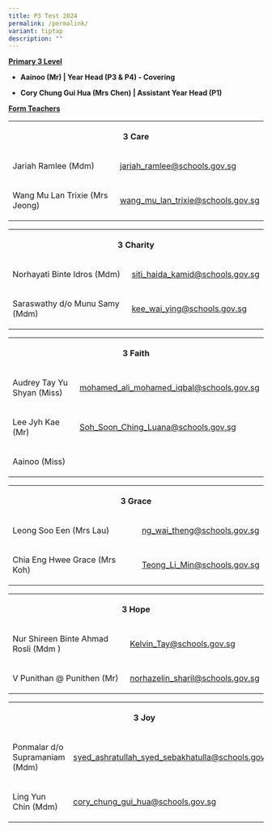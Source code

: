 ```yaml
---
title: P3 Test 2024
permalink: /permalink/
variant: tiptap
description: ""
---
```

<p><strong><u>Primary 3 Level</u></strong></p><ul data-tight="true" class="tight"><li><p><strong>Aainoo (Mr) | Year Head (P3 &amp; P4) - Covering</strong></p></li><li><p><strong>Cory Chung Gui Hua (Mrs Chen) | Assistant Year Head (P1)</strong></p></li></ul><p></p><p><strong><u>Form Teachers</u></strong></p><table><tbody><tr><th rowspan="1" colspan="2"><p>3 Care</p></th></tr><tr><td rowspan="1" colspan="1"><p>Jariah Ramlee (Mdm)</p><p></p></td><td rowspan="1" colspan="1"><p><a href="mailto:jariah_ramlee@schools.gov.sg" rel="noopener noreferrer nofollow" target="_blank">jariah_ramlee@schools.gov.sg</a></p></td></tr><tr><td rowspan="1" colspan="1"><p>Wang Mu Lan Trixie (Mrs Jeong)</p></td><td rowspan="1" colspan="1"><p><a href="mailto:wang_mu_lan_trixie@schools.gov.sg" rel="noopener noreferrer nofollow" target="_blank">wang_mu_lan_trixie@schools.gov.sg</a></p></td></tr></tbody></table><p></p><table><tbody><tr><th rowspan="1" colspan="2"><p>3 Charity</p></th></tr><tr><td rowspan="1" colspan="1"><p>Norhayati Binte Idros (Mdm)</p></td><td rowspan="1" colspan="1"><p><a href="mailto:siti_haida_kamid@schools.gov.sg" rel="noopener noreferrer nofollow" target="_blank">siti_haida_kamid@schools.gov.sg</a></p></td></tr><tr><td rowspan="1" colspan="1"><p>Saraswathy d/o Munu Samy (Mdm)</p></td><td rowspan="1" colspan="1"><p><a href="mailto:kee_wai_ying@schools.gov.sg" rel="noopener noreferrer nofollow" target="_blank">kee_wai_ying@schools.gov.sg</a></p></td></tr></tbody></table><p></p><table><tbody><tr><th rowspan="1" colspan="2"><p>3 Faith</p></th></tr><tr><td rowspan="1" colspan="1"><p>Audrey Tay Yu Shyan (Miss)</p></td><td rowspan="1" colspan="1"><p><a href="mailto:mohamed_ali_mohamed_iqbal@schools.gov.sg" rel="noopener noreferrer nofollow" target="_blank">mohamed_ali_mohamed_iqbal@schools.gov.sg</a></p></td></tr><tr><td rowspan="1" colspan="1"><p>Lee Jyh Kae (Mr)</p></td><td rowspan="1" colspan="1"><p><a href="mailto:Soh_Soon_Ching_Luana@schools.gov.sg" rel="noopener noreferrer nofollow" target="_blank">Soh_Soon_Ching_Luana@schools.gov.sg</a></p></td></tr><tr><td rowspan="1" colspan="1"><p>Aainoo (Miss)</p></td><td rowspan="1" colspan="1"><p></p></td></tr></tbody></table><p></p><table><tbody><tr><th rowspan="1" colspan="2"><p>3 Grace</p></th></tr><tr><td rowspan="1" colspan="1"><p>Leong Soo Een (Mrs Lau)</p></td><td rowspan="1" colspan="1"><p><a href="mailto:ng_wai_theng@schools.gov.sg" rel="noopener noreferrer nofollow" target="_blank">ng_wai_theng@schools.gov.sg</a></p></td></tr><tr><td rowspan="1" colspan="1"><p>Chia Eng Hwee Grace (Mrs Koh)</p></td><td rowspan="1" colspan="1"><p><a href="mailto:Teong_Li_Min@schools.gov.sg" rel="noopener noreferrer nofollow" target="_blank">Teong_Li_Min@schools.gov.sg</a></p></td></tr></tbody></table><p></p><table><tbody><tr><th rowspan="1" colspan="2"><p>3 Hope</p></th></tr><tr><td rowspan="1" colspan="1"><p>Nur Shireen Binte Ahmad Rosli (Mdm )</p></td><td rowspan="1" colspan="1"><p><a href="mailto:Kelvin_Tay@schools.gov.sg" rel="noopener noreferrer nofollow" target="_blank">Kelvin_Tay@schools.gov.sg</a></p></td></tr><tr><td rowspan="1" colspan="1"><p>V Punithan @ Punithen (Mr)</p></td><td rowspan="1" colspan="1"><p><a href="mailto:norhazelin_sharil@schools.gov.sg" rel="noopener noreferrer nofollow" target="_blank">norhazelin_sharil@schools.gov.sg</a></p></td></tr></tbody></table><p></p><table><tbody><tr><th rowspan="1" colspan="2"><p>3 Joy</p></th></tr><tr><td rowspan="1" colspan="1"><p>Ponmalar d/o Supramaniam (Mdm)</p></td><td rowspan="1" colspan="1"><p><a href="mailto:syed_ashratullah_syed_sebakhatulla@schools.gov.sg" rel="noopener noreferrer nofollow" target="_blank">syed_ashratullah_syed_sebakhatulla@schools.gov.sg</a></p></td></tr><tr><td rowspan="1" colspan="1"><p>Ling Yun Chin (Mdm)</p></td><td rowspan="1" colspan="1"><p><a href="mailto:cory_chung_gui_hua@schools.gov.sg" rel="noopener noreferrer nofollow" target="_blank">cory_chung_gui_hua@schools.gov.sg</a></p></td></tr></tbody></table><p></p>